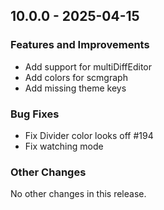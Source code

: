 ## 10.0.0 - 2025-04-15

### Features and Improvements

- Add support for multiDiffEditor
- Add colors for scmgraph
- Add missing theme keys

### Bug Fixes

- Fix Divider color looks off #194
- Fix watching mode

### Other Changes

No other changes in this release.

